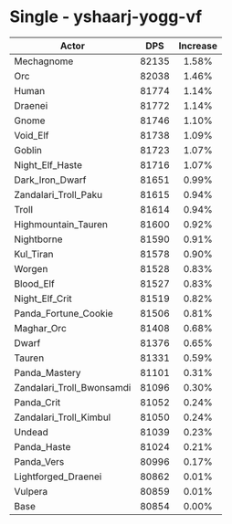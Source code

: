 # Single - yshaarj-yogg-vf
| Actor | DPS | Increase |
|---|:---:|:---:|
|Mechagnome|82135|1.58%|
|Orc|82038|1.46%|
|Human|81774|1.14%|
|Draenei|81772|1.14%|
|Gnome|81746|1.10%|
|Void_Elf|81738|1.09%|
|Goblin|81723|1.07%|
|Night_Elf_Haste|81716|1.07%|
|Dark_Iron_Dwarf|81651|0.99%|
|Zandalari_Troll_Paku|81615|0.94%|
|Troll|81614|0.94%|
|Highmountain_Tauren|81600|0.92%|
|Nightborne|81590|0.91%|
|Kul_Tiran|81578|0.90%|
|Worgen|81528|0.83%|
|Blood_Elf|81527|0.83%|
|Night_Elf_Crit|81519|0.82%|
|Panda_Fortune_Cookie|81506|0.81%|
|Maghar_Orc|81408|0.68%|
|Dwarf|81376|0.65%|
|Tauren|81331|0.59%|
|Panda_Mastery|81101|0.31%|
|Zandalari_Troll_Bwonsamdi|81096|0.30%|
|Panda_Crit|81052|0.24%|
|Zandalari_Troll_Kimbul|81050|0.24%|
|Undead|81039|0.23%|
|Panda_Haste|81024|0.21%|
|Panda_Vers|80996|0.17%|
|Lightforged_Draenei|80862|0.01%|
|Vulpera|80859|0.01%|
|Base|80854|0.00%|
